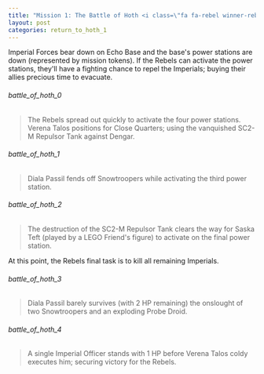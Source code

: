 ```yaml
---
title: "Mission 1: The Battle of Hoth <i class=\"fa fa-rebel winner-rebel\" aria-hidden=\"true\"></i>"
layout: post
categories: return_to_hoth_1
---
```


Imperial Forces bear down on Echo Base and the base&apos;s power stations are down (represented by mission tokens). If the Rebels can activate the power stations, they&apos;ll have a fighting chance to repel the Imperials; buying their allies precious time to evacuate.

###### battle_of_hoth_0

> The Rebels spread out quickly to activate the four power stations. Verena Talos positions for Close Quarters; using the vanquished SC2-M Repulsor Tank against Dengar. 

###### battle_of_hoth_1

> Diala Passil fends off Snowtroopers while activating the third power station.

###### battle_of_hoth_2

> The destruction of the SC2-M Repulsor Tank clears the way for Saska Teft (played by a LEGO Friend's figure) to activate on the final power station.

At this point, the Rebels final task is to kill all remaining Imperials.

###### battle_of_hoth_3

> Diala Passil barely survives (with 2 HP remaining) the onslought of two Snowtroopers and an exploding Probe Droid.

###### battle_of_hoth_4

> A single Imperial Officer stands with 1 HP before Verena Talos coldy executes him; securing victory for the Rebels.